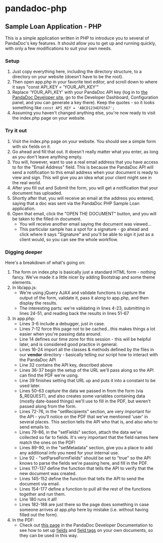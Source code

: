 # pandadoc-php
## Sample Loan Application - PHP

This is a simple application written in PHP to introduce you to several of PandaDoc's key features. It should allow you to get up and running quickly, with only a few modifications to suit your own needs.

### Setup
1. Just copy everything here, including the directory structure, to a directory on your website (doesn't have to be the root).
2. Then open app.php in your favorite text editor, and scroll down to where it says "const API_KEY = 'YOUR_API_KEY'"
3. Replace 'YOUR_API_KEY' with your PandaDoc API key (log in to [the PandaDoc Developer site](https://developers.pandadoc.com), go to the Developer Dashboard, Configuration panel, and you can generate a key there). Keep the quotes - so it looks something like `const API_KEY = 'ABCD1234EFG567';`
4. Assuming you haven't changed anything else, you're now ready to visit the index.php page on your website.

### Try it out
1. Visit the index.php page on your website. You should see a simple form with six fields on it.
2. Go ahead and fill that out. It doesn't really matter what you enter, as long as you don't leave anything empty.
3. You will, however, want to use a real email address that you have access to for the "Email Address" field. This is because the PandaDoc API will send a notification to this email address when your document is ready to view and sign. This will give you an idea what your client might see in the real world.
4. After you fill out and Submit the form, you will get a notification that your document has uploaded.
5. Shortly after that, you will receive an email at the address you entered, saying that a doc was sent via the PandaDoc PHP Sample Loan application.
6. Open that email, click the "OPEN THE DOCUMENT" button, and you will be taken to the filled-in document.
    * You will receive another email saying the document was viewed...
    * This particular sample has a spot for a signature - go ahead and click where it says "Signature" and you'll be able to sign it just as a client would, so you can see the whole workflow.
  
### Digging deeper
Here's a breakdown of what's going on:
1. The form on index.php is basically just a standard HTML form - nothing fancy. We've made it a little nicer by adding Bootstrap and some theme elements.
2. In lib/app.js:
    * We're using jQuery AJAX and validate functions to capture the output of the form, validate it, pass it along to app.php, and then display the results.
    * The interesting parts: we're validating in lines 4-23, submitting in lines 24-51, and reading back the results in lines 51-67
3. In app.php:
    * Lines 3-6 include a debugger, just in case.
    * Lines 7-12 force this page not to be cached...this makes things a lot easier when you're passing data around.
    * Line 14 defines our time zone for this session - this will be helpful later, and is considered good practice in general.
    * Lines 16-24 import all the classes & methods defined by the files in our **vendor** directory - basically telling our script how to interact with the PandaDoc API
    * Line 32 contains the API key, described above
    * Lines 36-37 begin the setup of the URL we'll pass along so the API can find the PDF we're using.
    * Line 39 finishes setting that URL up and puts it into a constant to be used later.
    * Lines 50-63 capture the data we passed in from the form (via $_REQUEST), and also creates some variables containing data (mostly date-based things) we'll use to fill in the PDF, but weren't passed along from the form.
    * Lines 72-76, in the "setRecipients" section, are very important for the API - you'll notice on the PDF that we've mentioned 'user' in several places. This section tells the API who that is, and also who to send emails to.
    * Lines 79-86, in the "setFields" section, attach the data we've collected so far to fields. It's very important that the field names here match the ones on the PDF!
    * Lines 89-90, in the "setMetadata" section, give you a place to add any additional info you need for your internal use.
    * Line 92 - "setParseFormFields" should be set to "true" so the API knows to parse the fields we're passing here, and fill in the PDF.
    * Lines 117-137 define the function that tells the API to verify that the new document was created.
    * Lines 145-152 define the function that tells the API to send the document via email.
    * Lines 154-177 define a function to pull all the rest of the functions together and run them.
    * Line 180 runs it all!
    * Lines 182-188 are just there so the page does something in case someone arrives at app.php here by mistake (i.e. without having filled out the form).
4. In the PDF:
    * Check out [this page](https://developers.pandadoc.com/reference/create-document-from-pdf) in the PandaDoc Developer Documentation to see how to set up [fields](https://developers.pandadoc.com/reference/create-document-from-pdf#pdf-form-fields) and [field tags](https://developers.pandadoc.com/reference/create-document-from-pdf#pdfdocxrtf-field-tags) on your own documents, so they can be used in this way.
